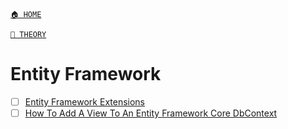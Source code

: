 ﻿[`🏠 HOME`](../../README.md)  

[`📘 THEORY`](../README.md)  

# Entity Framework

- [ ] [Entity Framework Extensions](https://entityframework-extensions.net/)
- [ ] [How To Add A View To An Entity Framework Core DbContext](https://khalidabuhakmeh.com/how-to-add-a-view-to-an-entity-framework-core-dbcontext)